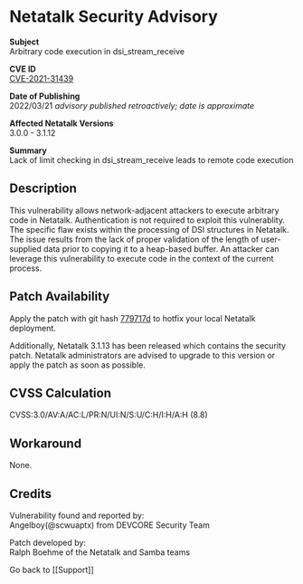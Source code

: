 # Netatalk Security Advisory

**Subject**  
Arbitrary code execution in dsi_stream_receive

**CVE ID**  
[CVE-2021-31439](https://www.cve.org/CVERecord?id=CVE-2021-31439)

**Date of Publishing**  
2022/03/21 *advisory published retroactively; date is approximate*

**Affected Netatalk Versions**  
3.0.0 - 3.1.12

**Summary**  
Lack of limit checking in dsi_stream_receive leads to remote code
execution

## Description

This vulnerability allows network-adjacent attackers to execute
arbitrary code in Netatalk. Authentication is not required to exploit
this vulnerablity. The specific flaw exists within the processing of DSI
structures in Netatalk. The issue results from the lack of proper
validation of the length of user-supplied data prior to copying it to a
heap-based buffer. An attacker can leverage this vulnerability to
execute code in the context of the current process.

## Patch Availability

Apply the patch with git hash
[779717d](https://github.com/Netatalk/netatalk/commit/779717df2ed39b701deaf2472b42d59ff50fab7f.diff)
to hotfix your local Netatalk deployment.

Additionally, Netatalk 3.1.13 has been released which contains the
security patch. Netatalk administrators are advised to upgrade to this
version or apply the patch as soon as possible.

## CVSS Calculation

CVSS:3.0/AV:A/AC:L/PR:N/UI:N/S:U/C:H/I:H/A:H (8.8)

## Workaround

None.

## Credits

Vulnerability found and reported by:  
Angelboy(@scwuaptx) from DEVCORE Security Team

Patch developed by:  
Ralph Boehme of the Netatalk and Samba teams

Go back to [[Support]]
